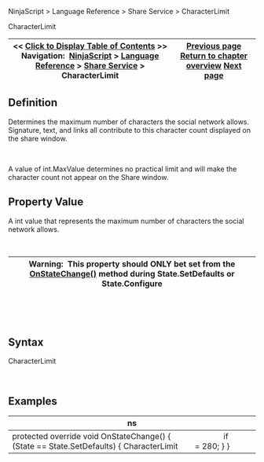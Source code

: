 ﻿


NinjaScript \> Language Reference \> Share Service \> CharacterLimit






















CharacterLimit







| \<\< [Click to Display Table of Contents](characterlimit.md) \>\> **Navigation:**     [NinjaScript](ninjascript.md) \> [Language Reference](language_reference_wip.md) \> [Share Service](share_service.md) \> CharacterLimit | [Previous page](share_service.md) [Return to chapter overview](share_service.md) [Next page](charactersreservedpermedia.md) |
| --- | --- |











## Definition


Determines the maximum number of characters the social network allows. Signature, text, and links all contribute to this character count displayed on the share window.


 


A value of int.MaxValue determines no practical limit and will make the character count not appear on the Share window.


## 


## Property Value


A int value that represents the maximum number of characters the social network allows.


 




| Warning:  This property should ONLY bet set from the [OnStateChange()](onstatechange.md) method during State.SetDefaults or State.Configure |
| --- |



 


 


## Syntax


CharacterLimit


 


## 


## Examples




| ns |
| --- |
| protected override void OnStateChange() {                         if (State \=\= State.SetDefaults) { CharacterLimit        \= 280; } } |









